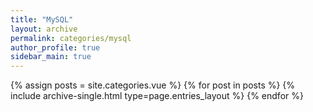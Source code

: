 ```yaml
---
title: "MySQL"
layout: archive
permalink: categories/mysql
author_profile: true
sidebar_main: true
---
```




{% assign posts = site.categories.vue %}
{% for post in posts %} {% include archive-single.html type=page.entries_layout %} {% endfor %}
